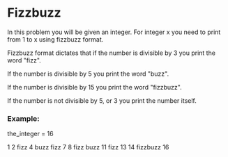 <h1>Fizzbuzz</h1>

<p>In this problem you will be given an integer. For integer x you need to print from 1 to x using fizzbuzz format.

Fizzbuzz format dictates that if the number is divisible by 3 you print the word "fizz".

If the number is divisible by 5 you print the word "buzz".

If the number is divisible by 15 you print the word "fizzbuzz".

If the number is not divisible by 5, or 3 you print the number itself.</p>

<h3>Example:</h3>

<p>the_integer = 16</p>
<p>
1
2
fizz
4
buzz
fizz
7
8
fizz
buzz
11
fizz
13
14
fizzbuzz
16
</p>
